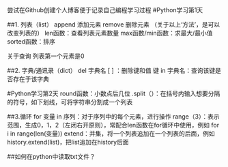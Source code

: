 尝试在Github创建个人博客便于记录自己编程学习过程
#Python学习第1天

##1. 列表（list）
append 添加元素
remove 删除元素
（关于以上‘方法’，是可以改变列表的）
len函数：查看列表元素数量
max函数/min函数：求最大/最小值
sorted函数：排序

关于查询
列表第一个元素是0

##2. 字典/通讯录（dict）
del 字典名 [ ] ：删除键和值
键 in 字典名：查询该键是否存在于该字典

#Python学习第2天
round函数：小数点后几位
.split（）：在括号内输入想要分隔的符号，如下划线，可将字符串分割成一个列表

##3.循环
for 变量 in 序列：对于序列中的每个元素，进行操作
range（3）：表示范围，生成0，1，2（左闭右开原则），常配合len函数在for循环中使用，例如 for i in range(len(变量))
extend：并集，将一个列表追加在一个列表的后面，例如 history.extend(list)，把list追加在history后面

##如何在python中读取txt文件？